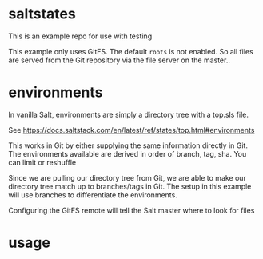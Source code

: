 # saltstates

This is an example repo for use with testing 

This example only uses GitFS. The default `roots` is not enabled.
So all files are served from the Git repository via the file server 
on the master..


# environments

In vanilla Salt, environments are simply a directory tree with a top.sls file.

See https://docs.saltstack.com/en/latest/ref/states/top.html#environments

This works in Git by either supplying the same information directly in Git.
The environments available are derived in order of branch, tag, sha. You can 
limit or reshuffle 

Since we are pulling our directory tree from Git, we are able to make 
our directory tree match up to branches/tags in Git. The setup in this
example will use branches to differentiate the environments.

Configuring the GitFS remote will tell the Salt master where to look for files


# usage


